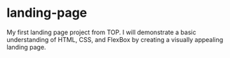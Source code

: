 # landing-page
My first landing page project from TOP. I will demonstrate a basic understanding of HTML, CSS, and FlexBox by creating a visually appealing landing page. 
